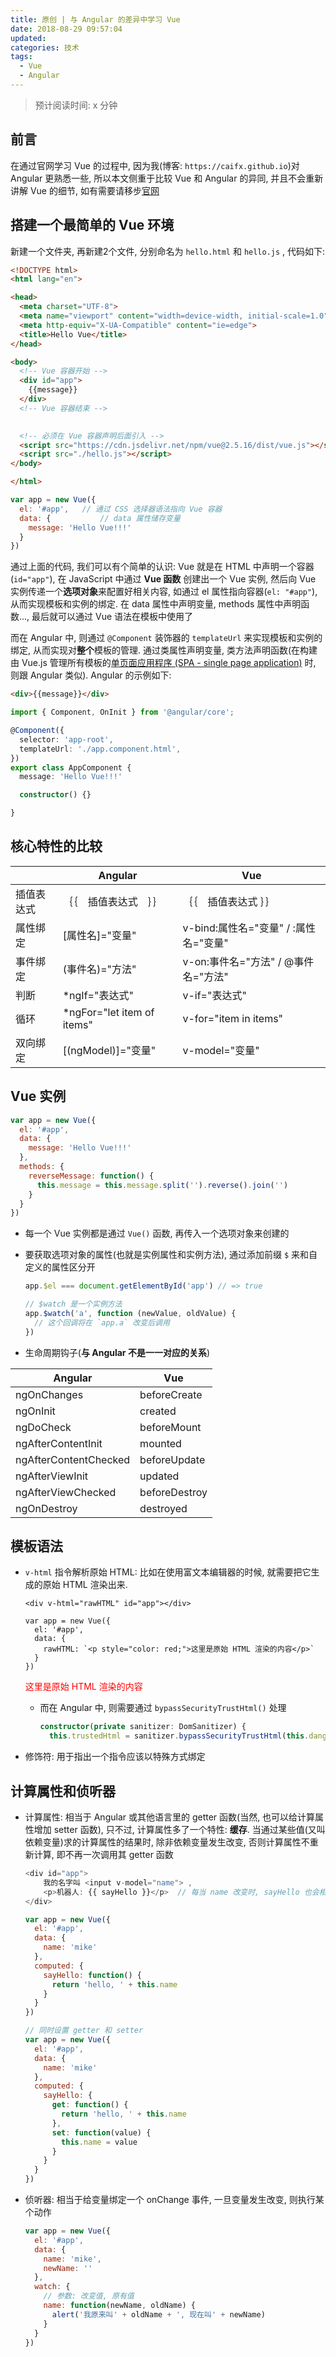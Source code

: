 ```yaml
---
title: 原创 | 与 Angular 的差异中学习 Vue
date: 2018-08-29 09:57:04
updated:
categories: 技术
tags:
  - Vue
  - Angular
---
```


> 预计阅读时间: x 分钟

## 前言

在通过官网学习 Vue 的过程中, 因为我(博客: `https://caifx.github.io`)对 Angular 更熟悉一些, 所以本文侧重于比较 Vue 和 Angular 的异同, 并且不会重新讲解 Vue 的细节, 如有需要请移步[官网](https://cn.vuejs.org)

<!-- more -->

## 搭建一个最简单的 Vue 环境

新建一个文件夹, 再新建2个文件, 分别命名为 `hello.html` 和 `hello.js` , 代码如下:

```html
<!DOCTYPE html>
<html lang="en">

<head>
  <meta charset="UTF-8">
  <meta name="viewport" content="width=device-width, initial-scale=1.0">
  <meta http-equiv="X-UA-Compatible" content="ie=edge">
  <title>Hello Vue</title>   
</head>

<body>
  <!-- Vue 容器开始 -->
  <div id="app">
    {{message}}
  </div>
  <!-- Vue 容器结束 -->

  
  <!-- 必须在 Vue 容器声明后面引入 -->
  <script src="https://cdn.jsdelivr.net/npm/vue@2.5.16/dist/vue.js"></script>
  <script src="./hello.js"></script>
</body>

</html>
```

```javascript
var app = new Vue({
  el: '#app',	// 通过 CSS 选择器语法指向 Vue 容器
  data: {			// data 属性储存变量
    message: 'Hello Vue!!!'
  }
})
```

通过上面的代码, 我们可以有个简单的认识: Vue 就是在 HTML 中声明一个容器(`id="app"`), 在 JavaScript 中通过 **Vue 函数** 创建出一个 Vue 实例, 然后向 Vue 实例传递一个**选项对象**来配置好相关内容, 如通过 el 属性指向容器(`el: "#app"`), 从而实现模板和实例的绑定. 在 data 属性中声明变量, methods 属性中声明函数..., 最后就可以通过 Vue 语法在模板中使用了

而在 Angular 中, 则通过 `@Component` 装饰器的 `templateUrl` 来实现模板和实例的绑定, 从而实现对**整个**模板的管理. 通过类属性声明变量, 类方法声明函数(在构建由 Vue.js 管理所有模板的[单页面应用程序 (SPA - single page application)](https://en.wikipedia.org/wiki/Single-page_application) 时, 则跟 Angular 类似).  Angular 的示例如下:

```html
<div>{{message}}</div>
```

```typescript
import { Component, OnInit } from '@angular/core';

@Component({
  selector: 'app-root',
  templateUrl: './app.component.html',
})
export class AppComponent {
  message: 'Hello Vue!!!'

  constructor() {}

}

```

## 核心特性的比较


|            | Angular                    | Vue                                   |
| ---------- | -------------------------- | ------------------------------------- |
| 插值表达式 | ｛｛　插值表达式　｝｝     |  ｛｛　插值表达式 ｝｝                       |
| 属性绑定   | [属性名]="变量"            | v-bind:属性名="变量" / :属性名="变量" |
| 事件绑定   | (事件名)="方法"            | v-on:事件名="方法" / @事件名="方法"   |
| 判断       | *ngIf="表达式"             | v-if="表达式"                         |
| 循环       | *ngFor="let item of items" | v-for="item in items"                 |
| 双向绑定   | [(ngModel)]="变量"         | v-model="变量"                        |

## Vue 实例

```javascript
var app = new Vue({
  el: '#app',
  data: {
    message: 'Hello Vue!!!'
  },
  methods: {
    reverseMessage: function() {
      this.message = this.message.split('').reverse().join('')
    }
  }
})
```

- 每一个 Vue 实例都是通过 `Vue()` 函数, 再传入一个选项对象来创建的

- 要获取选项对象的属性(也就是实例属性和实例方法), 通过添加前缀 `$` 来和自定义的属性区分开

  ```javascript
  app.$el === document.getElementById('app') // => true
  
  // $watch 是一个实例方法
  app.$watch('a', function (newValue, oldValue) {
    // 这个回调将在 `app.a` 改变后调用
  })
  ```

- 生命周期钩子(**与 Angular 不是一一对应的关系**)


| Angular               | Vue           |
| --------------------- | ------------- |
| ngOnChanges           | beforeCreate  |
| ngOnInit              | created       |
| ngDoCheck             | beforeMount   |
| ngAfterContentInit    | mounted       |
| ngAfterContentChecked | beforeUpdate  |
| ngAfterViewInit       | updated       |
| ngAfterViewChecked    | beforeDestroy |
| ngOnDestroy           | destroyed     |

## 模板语法

- `v-html` 指令解析原始 HTML: 比如在使用富文本编辑器的时候, 就需要把它生成的原始 HTML 渲染出来. 

  ```
  <div v-html="rawHTML" id="app"></div>
  
  var app = new Vue({
    el: '#app',
    data: {
      rawHTML: `<p style="color: red;">这里是原始 HTML 渲染的内容</p>`
    }
  })
  ```

  <p style="color: red;">这里是原始 HTML 渲染的内容</p>

  - 而在 Angular 中, 则需要通过 `bypassSecurityTrustHtml()` 处理

    ```typescript
    constructor(private sanitizer: DomSanitizer) {
      this.trustedHtml = sanitizer.bypassSecurityTrustHtml(this.dangerousHtml); }
    ```

- 修饰符: 用于指出一个指令应该以特殊方式绑定

## 计算属性和侦听器

- 计算属性: 相当于 Angular 或其他语言里的 getter 函数(当然, 也可以给计算属性增加 setter 函数), 只不过, 计算属性多了一个特性: **缓存**. 当通过某些值(又叫依赖变量)求的计算属性的结果时, 除非依赖变量发生改变, 否则计算属性不重新计算, 即不再一次调用其 getter 函数

  ```JavaScript
  <div id="app">
      我的名字叫 <input v-model="name"> ,
      <p>机器人: {{ sayHello }}</p>  // 每当 name 改变时, sayHello 也会相应改变
  </div>
  
  var app = new Vue({
    el: '#app',
    data: {
      name: 'mike'
    },
    computed: {
      sayHello: function() {
        return 'hello, ' + this.name
      }
    }
  })
  
  // 同时设置 getter 和 setter
  var app = new Vue({
    el: '#app',
    data: {
      name: 'mike'
    },
    computed: {
      sayHello: {
        get: function() {
          return 'hello, ' + this.name
        },
        set: function(value) {
          this.name = value
        }
      }
    }
  })
  ```

- 侦听器: 相当于给变量绑定一个 onChange 事件, 一旦变量发生改变, 则执行某个动作

  ```javascript
  var app = new Vue({
    el: '#app',
    data: {
      name: 'mike',
      newName: ''
    },
    watch: {
      // 参数: 改变值, 原有值
      name: function(newName, oldName) {
        alert('我原来叫' + oldName + ', 现在叫' + newName)
      }
    }
  })
  ```

  